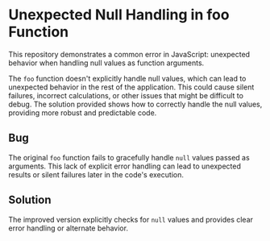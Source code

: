 # Unexpected Null Handling in foo Function

This repository demonstrates a common error in JavaScript: unexpected behavior when handling null values as function arguments.

The `foo` function doesn't explicitly handle null values, which can lead to unexpected behavior in the rest of the application. This could cause silent failures, incorrect calculations, or other issues that might be difficult to debug.  The solution provided shows how to correctly handle the null values, providing more robust and predictable code.

## Bug

The original `foo` function fails to gracefully handle `null` values passed as arguments. This lack of explicit error handling can lead to unexpected results or silent failures later in the code's execution.

## Solution

The improved version explicitly checks for `null` values and provides clear error handling or alternate behavior.
